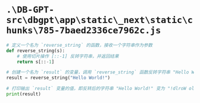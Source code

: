 # `.\DB-GPT-src\dbgpt\app\static\_next\static\chunks\785-7baed2336ce7962c.js`

```py
# 定义一个名为 `reverse_string` 的函数，接收一个字符串作为参数
def reverse_string(s):
    # 使用切片操作 [::-1] 反转字符串，并返回结果
    return s[::-1]

# 创建一个名为 `result` 的变量，调用 `reverse_string` 函数反转字符串 "Hello World!"
result = reverse_string("Hello World!")

# 打印输出 `result` 变量的值，即反转后的字符串 "Hello World!" 变为 "!dlroW olleH"
print(result)
```